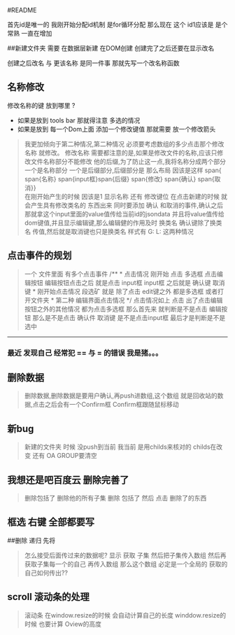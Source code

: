 #README

首先id是唯一的 
我刚开始分配id机制 是for循环分配 
那么现在 这个 id1应该是 是个常熟 一直在增加 

##新建文件夹
需要 在数据层新建 在DOM创建
创建完了之后还要在显示改名 

创建之后改名 与 更该名称 是同一件事 
那就先写一个改名称函数

## 名称修改
修改名称的键 放到哪里 ? 
- 如果是放到 tools bar 那就得注意 多选的情况 
- 如果是放到 每一个Dom上面 添加一个修改键值 那就需要 放一个修改箭头
 
> 我更加倾向于第二种情况,第二种情况 必须要考虑数组的多少点击那个修改名称 就修改。
> 修改名称 需要都注意的是,如果是修改文件的名称,应该只修改文件名称部分不能修改
他的后缀,为了防止这一点,我将名称分成两个部分 一个是名称部分 一个是后缀部分,后缀部分是
> 那么布局  因该是这样   span{ span{名称} span{input框}span{后缀} span{修改} span{确认} span{取消}}   
>在刚开始产生的时候  因该是1 显示名称 还有 修改键位
>在点击新建的时候 就会产生具有修改类名的 东西出来 同时要添加  确认 和取消的事件,确认之后那就拿这个input里面的value值传给当前id的jsondata
 并且将value值传给dom键值,并且显示编辑键,那么编辑健的作用及时 换类名
>确认键除了换类名 传值,然后就是取消键也只是换类名
>样式有 G:
>       L: 这两种情况

## 点击事件的规划
>  一个 文件里面 有多个点击事件
>    /**
      * 点击情况  刚开始 点击 多选框  点击编辑按钮 编辑按钮点击之后 就是点击 input框   input框 之后就是  确认键  取消键
      * 刚开始点击情况    段选矿 就是 除了点击 edit键之外 都是多选框  或者打开文件夹
      * 第二种 编辑界面点击情况
      */
> 点击情况如上  点击 出了点击编辑按钮之外的其他情况 都为点击多选框
>  那么首先来 就判断是不是点击 编辑按钮 
   那么是不是点击 确认件 取消键 
     是不是点击input框 
> 最后才是判断是不是选中     

----

### 最近 发现自己 经常犯 ==  与 = 的错误 我是猪。。。

## 删除数据 
> 删除数据,删除数据是要用户确认,再push进数组,这个数组 就是回收站的数据,点击之后会有一个Confirm框
Confirm框跟随鼠标移动
## 新bug
>新建的文件夹 时候 没push到当前 我当前 是用childs来核对的  childs在改变  还有 OA GROUP要清空
>
## 我想还是吧百度云 删除完善了 
> 删除包括了 删除他的所有子集
>删除 包括了 然后 点击 删除了的东西




## 框选 右键 全部都要写

##删除 递归  先将
> 怎么接受后面传过来的数据呢?
>显示 获取 子集 然后把子集传入数组
>然后再 获取子集每一个的自己 再传入数组
>那么这个数组 必定是一个全局的
>获取的自己如何传出??
>

## scroll 滚动条的处理
> 滚动条 在window.resize的时候 会自动计算自己的长度
>winddow.resize的时候 也要计算 Oview的高度